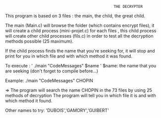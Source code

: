                                                     THE DECRYPTER
  
  
  This program is based on 3 files : the main, the child, the great child.
  
  The main (Main.c) will browse the folder (which contains encrypt files), it will create a child process (mini-projet.c) for each files ,
  this child process will create other child processes (fils.c) in order to test all the decryption methods possible (25 maximum).
  
  If the child process finds the name that you're seeking for, it will stop and print for you in which file and with which method it was found.
           
           
                      
  To execute : ' ./main "CodeMessages" $name ' $name: the name that you are seeking  (don't forget to compile before...)
  
  Example: ./main "CodeMessages" CHOPIN
  
  => The program will search the name CHOPIN in the 73 files by using 25 methods of decryption 
     The program will tell you in which file it is and with which method it found.
     
  Other names to try: 'DUBOIS','GAMORY','GUIBERT'   
  
